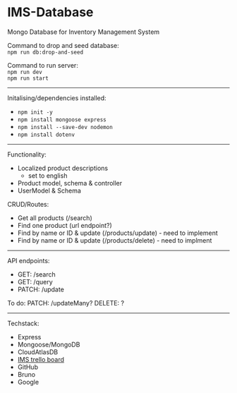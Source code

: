 # IMS-Database
Mongo Database for Inventory Management System

Command to drop and seed database:\
`npm run db:drop-and-seed`

Command to run server:\
`npm run dev`\
`npm run start`

---
Initalising/dependencies installed:
- `npm init -y`
- `npm install mongoose express`
- `npm install --save-dev nodemon`
- `npm install dotenv`

----
Functionality:
- Localized product descriptions
    - set to english
- Product model, schema & controller
- UserModel & Schema

CRUD/Routes:
- Get all products (/search)
- Find one product (url endpoint?)
- Find by name or ID & update (/products/update) - need to implement
- Find by name or ID & update (/products/delete) - need to implment

---
API endpoints:
- GET: /search
- GET: /query
- PATCH: /update

To do:
PATCH: /updateMany?
DELETE: ?


---
Techstack:
- Express
- Mongoose/MongoDB
- CloudAtlasDB
- [IMS trello board](https://trello.com/b/RkNm85hb)
- GitHub
- Bruno
- Google
